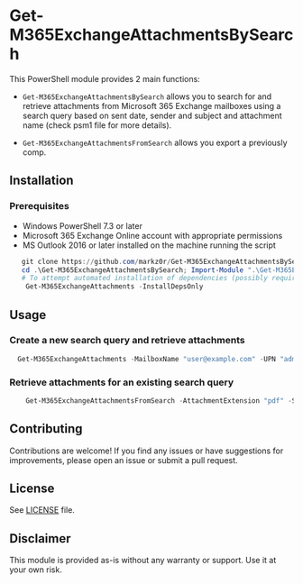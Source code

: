# Get-M365ExchangeAttachmentsBySearch

This PowerShell module provides 2 main functions:

- `Get-M365ExchangeAttachmentsBySearch` allows you to search for and retrieve attachments from Microsoft 365 Exchange mailboxes using a search query based on sent date, sender and subject and attachment name (check psm1 file for more details).

- `Get-M365ExchangeAttachmentsFromSearch` allows you export a previously comp.

## Installation

### Prerequisites

- Windows PowerShell 7.3 or later
- Microsoft 365 Exchange Online account with appropriate permissions
- MS Outlook 2016 or later installed on the machine running the script

```powershell
   git clone https://github.com/markz0r/Get-M365ExchangeAttachmentsBySearch.git
   cd .\Get-M365ExchangeAttachmentsBySearch; Import-Module ".\Get-M365ExchangeAttachmentsBySearch.psd1" -Force
   # To attempt automated installation of dependencies (possibly requires admin rights... but don't think so)
    Get-M365ExchangeAttachments -InstallDepsOnly
```


## Usage

### Create a new search query and retrieve attachments

```powershell
  Get-M365ExchangeAttachments -MailboxName "user@example.com" -UPN "admin@example.com" -StartDate "2024-04-20" -Subject "Important Policy Docs" -Sender "importantsenderdomainoraddress.com" -AttachmentExtension "pdf"
```

### Retrieve attachments for an existing search query

```powershell
    Get-M365ExchangeAttachmentsFromSearch -AttachmentExtension "pdf" -SkipModules -SkipConnIPS -SkipDownload -SearchName "20240429_015205-Export-Job"
```

## Contributing

Contributions are welcome! If you find any issues or have suggestions for improvements, please open an issue or submit a pull request.

## License

See [LICENSE](LICENSE.md) file.

## Disclaimer

This module is provided as-is without any warranty or support. Use it at your own risk.